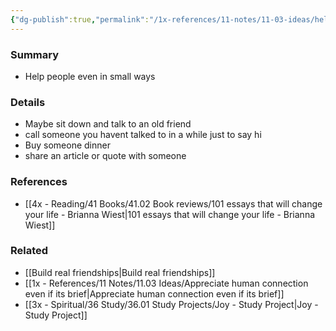 ```yaml
---
{"dg-publish":true,"permalink":"/1x-references/11-notes/11-03-ideas/help-people-in-small-ways/","title":"Help people in small ways","created":"2025-03-16T19:44:41.059+03:00","updated":"2025-03-16T19:44:41.059+03:00"}
---
```



### Summary
- Help people even in small ways

### Details
- Maybe sit down and talk to an old friend
- call someone you havent talked to in a while just to say hi
- Buy someone dinner
- share an article or quote with someone

### References
- [[4x - Reading/41 Books/41.02 Book reviews/101 essays that will change your life - Brianna Wiest\|101 essays that will change your life - Brianna Wiest]]

### Related
- [[Build real friendships\|Build real friendships]]
- [[1x - References/11 Notes/11.03 Ideas/Appreciate human connection even if its brief\|Appreciate human connection even if its brief]]
- [[3x - Spiritual/36 Study/36.01 Study Projects/Joy - Study Project\|Joy - Study Project]]